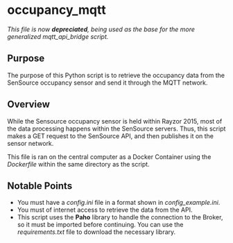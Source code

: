 # occupancy_mqtt

*This file is now **depreciated**, being used as the base for the more generalized mqtt_api_bridge script.*

## Purpose

The purpose of this Python script is to retrieve the occupancy data from the SenSource occupancy sensor and send it through the MQTT network.

## Overview

While the Sensource occupancy sensor is held within Rayzor 2015, most of the data processing happens within the SenSource servers. Thus, this script makes a GET request to the SenSource API, and then publishes it on the sensor network.

This file is ran on the central computer as a Docker Container using the *Dockerfile* within the same directory as the script.

## Notable Points

- You must have a *config.ini* file in a format shown in *config_example.ini*.
- You must of internet access to retrieve the data from the API.
- This script uses the **Paho** library to handle the connection to the Broker, so it must be imported before continuing. You can use the *requirements.txt* file to download the necessary library.
